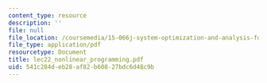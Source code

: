 ```yaml
---
content_type: resource
description: ''
file: null
file_location: /coursemedia/15-066j-system-optimization-and-analysis-for-manufacturing-summer-2003/541c284deb28af82b60827bdc6d48c9b_lec22_nonlinear_programming.pdf
file_type: application/pdf
resourcetype: Document
title: lec22_nonlinear_programming.pdf
uid: 541c284d-eb28-af82-b608-27bdc6d48c9b
---
```

